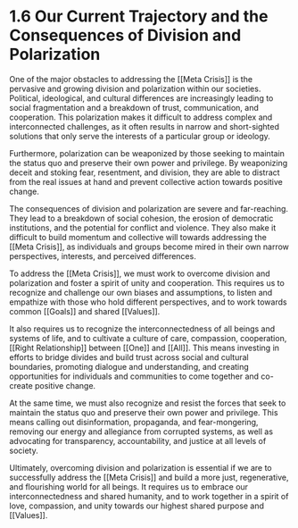 # 1.6 Our Current Trajectory and the Consequences of Division and Polarization

One of the major obstacles to addressing the [[Meta Crisis]] is the pervasive and growing division and polarization within our societies. Political, ideological, and cultural differences are increasingly leading to social fragmentation and a breakdown of trust, communication, and cooperation. This polarization makes it difficult to address complex and interconnected challenges, as it often results in narrow and short-sighted solutions that only serve the interests of a particular group or ideology.

Furthermore, polarization can be weaponized by those seeking to maintain the status quo and preserve their own power and privilege. By weaponizing deceit and stoking fear, resentment, and division, they are able to distract from the real issues at hand and prevent collective action towards positive change.

The consequences of division and polarization are severe and far-reaching. They lead to a breakdown of social cohesion, the erosion of democratic institutions, and the potential for conflict and violence. They also make it difficult to build momentum and collective will towards addressing the [[Meta Crisis]], as individuals and groups become mired in their own narrow perspectives, interests, and perceived differences.

To address the [[Meta Crisis]], we must work to overcome division and polarization and foster a spirit of unity and cooperation. This requires us to recognize and challenge our own biases and assumptions, to listen and empathize with those who hold different perspectives, and to work towards common [[Goals]] and shared [[Values]].

It also requires us to recognize the interconnectedness of all beings and systems of life, and to cultivate a culture of care, compassion, cooperation, [[Right Relationship]] between [[One]] and [[All]]. This means investing in efforts to bridge divides and build trust across social and cultural boundaries, promoting dialogue and understanding, and creating opportunities for individuals and communities to come together and co-create positive change.

At the same time, we must also recognize and resist the forces that seek to maintain the status quo and preserve their own power and privilege. This means calling out disinformation, propaganda, and fear-mongering, removing our energy and allegiance from corrupted systems, as well as advocating for transparency, accountability, and justice at all levels of society.

Ultimately, overcoming division and polarization is essential if we are to successfully address the [[Meta Crisis]] and build a more just, regenerative, and flourishing world for all beings. It requires us to embrace our interconnectedness and shared humanity, and to work together in a spirit of love, compassion, and unity towards our highest shared purpose and [[Values]].